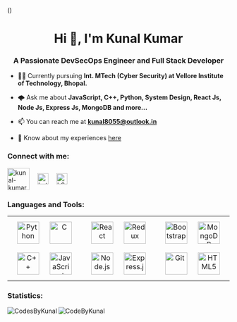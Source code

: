 ()
<h1 align="center">Hi 👋, I'm Kunal Kumar</h1>
<h3 align="center">A Passionate DevSecOps Engineer and Full Stack Developer</h3>

- 👨‍🎓 Currently pursuing **Int. MTech (Cyber Security) at Vellore Institute of Technology, Bhopal.**

- 🌩️ Ask me about **JavaScript, C++, Python, System Design, React Js, Node Js, Express Js, MongoDB and more...**

- 📫 You can reach me at **kunal8055@outlook.in**

- 📄 Know about my experiences <a href="https://docs.google.com/document/d/1fdY7zZ2CkD_FJXzuqBc_B3Nxxo2osILyfx_kZ2npcMA/edit?usp=sharing">here</a>

<h3 align="left">Connect with me:</h3>
<p align="left">
<a href="https://linkedin.com/in/kunal-kumar-384613249" target="blank"><img align="center" src="https://logos-world.net/wp-content/uploads/2020/04/Linkedin-Logo.png" alt="kunal-kumar-384613249" height="50"/></a>&emsp;
<a href="https://www.leetcode.com/bytesblaze" target="blank"><img align="center" src="https://cdn.icon-icons.com/icons2/2530/PNG/512/leetcode_button_icon_151892.png" alt="bytesblaze" height="25" /></a>&emsp;
<a href="https://codeforces.com/profile/b055" target="blank"><img align="center" src="https://camo.githubusercontent.com/708669c19f5660b1b1c1e14846cece7ecd27363da159841d3abbbc8e88fbb986/68747470733a2f2f6173736574732e636f6465666f726365732e636f6d2f75736572732f6b6775736576612f636f6d6d656e74732f63662e706e67" alt="b055" height="25"  /></a>
</p>

<h3 align="left">Languages and Tools:</h3>
<table><tr><td valign="top" width="33%">

<div align="center">  
<a href="https://www.python.org/" target="_blank"><img style="margin: 10px" src="https://profilinator.rishav.dev/skills-assets/python-original.svg" alt="Python" height="50" /></a>  
<a href="https://www.cprogramming.com/" target="_blank"><img style="margin: 10px" src="https://profilinator.rishav.dev/skills-assets/c-original.svg" alt="C" height="50" /></a>  
<a href="https://www.cplusplus.com/" target="_blank"><img style="margin: 10px" src="https://profilinator.rishav.dev/skills-assets/cplusplus-original.svg" alt="C++" height="50" /></a>  
<a href="https://www.javascript.com/" target="_blank"><img style="margin: 10px" src="https://profilinator.rishav.dev/skills-assets/javascript-original.svg" alt="JavaScript" height="50" /></a>  
</div>

</td><td valign="top" width="33%">

<div align="center">  
<a href="https://reactjs.org/" target="_blank"><img style="margin: 10px" src="https://profilinator.rishav.dev/skills-assets/react-original-wordmark.svg" alt="React" height="50" /></a>  
<a href="https://redux.js.org/" target="_blank"><img style="margin: 10px" src="https://profilinator.rishav.dev/skills-assets/redux-original.svg" alt="Redux" height="50" /></a>  
<a href="https://nodejs.org/" target="_blank"><img style="margin: 10px" src="https://static-00.iconduck.com/assets.00/node-js-icon-454x512-nztofx17.png" alt="Node.js" height="50" /></a>  
<a href="https://expressjs.com/" target="_blank"><img style="margin: 10px" src="https://ajeetchaulagain.com/static/7cb4af597964b0911fe71cb2f8148d64/87351/express-js.png" alt="Express.js" height="50" /></a>  
</div>

</td><td valign="top" width="33%">

<div align="center">  
<a href="https://getbootstrap.com/docs/3.4/javascript/" target="_blank"><img style="margin: 10px" src="https://profilinator.rishav.dev/skills-assets/bootstrap-plain.svg" alt="Bootstrap" height="50" /></a>  
<a href="https://www.mongodb.com/" target="_blank"><img style="margin: 10px" src="https://profilinator.rishav.dev/skills-assets/mongodb-original-wordmark.svg" alt="MongoDB" height="50" /></a>  
<a href="https://github.com/" target="_blank"><img style="margin: 10px" src="https://profilinator.rishav.dev/skills-assets/git-scm-icon.svg" alt="Git" height="50" /></a>  
<a href="https://en.wikipedia.org/wiki/HTML5" target="_blank"><img style="margin: 10px" src="https://profilinator.rishav.dev/skills-assets/html5-original-wordmark.svg" alt="HTML5" height="50" /></a>  
</div>

</td></tr></table>  
<h3>Statistics:</h3>
<div>
  <img align="left" src="https://github-readme-stats.vercel.app/api/top-langs?username=CodesByKunal&show_icons=true&locale=en&layout=compact" alt="CodesByKunal" /></p>
  <img src="https://github-readme-stats.vercel.app/api?username=CodesByKunal&show_icons=true&locale=en" alt="CodeByKunal" />
</div>
